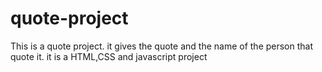 # quote-project
This is a quote project. it gives the quote and the name of the person that quote it. it is a HTML,CSS and javascript project
